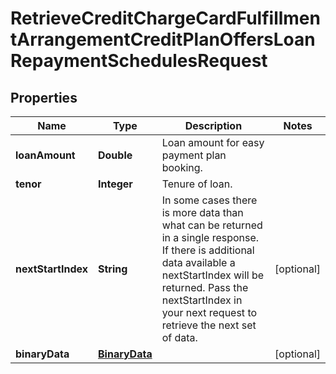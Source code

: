 # RetrieveCreditChargeCardFulfillmentArrangementCreditPlanOffersLoanRepaymentSchedulesRequest

## Properties
Name | Type | Description | Notes
------------ | ------------- | ------------- | -------------
**loanAmount** | **Double** | Loan amount for easy payment plan booking. | 
**tenor** | **Integer** | Tenure of loan. | 
**nextStartIndex** | **String** | In some cases there is more data than what can be returned in a single response. If there is additional data available a nextStartIndex will be returned. Pass the nextStartIndex in your next request to retrieve the next set of data. |  [optional]
**binaryData** | [**BinaryData**](BinaryData.md) |  |  [optional]
